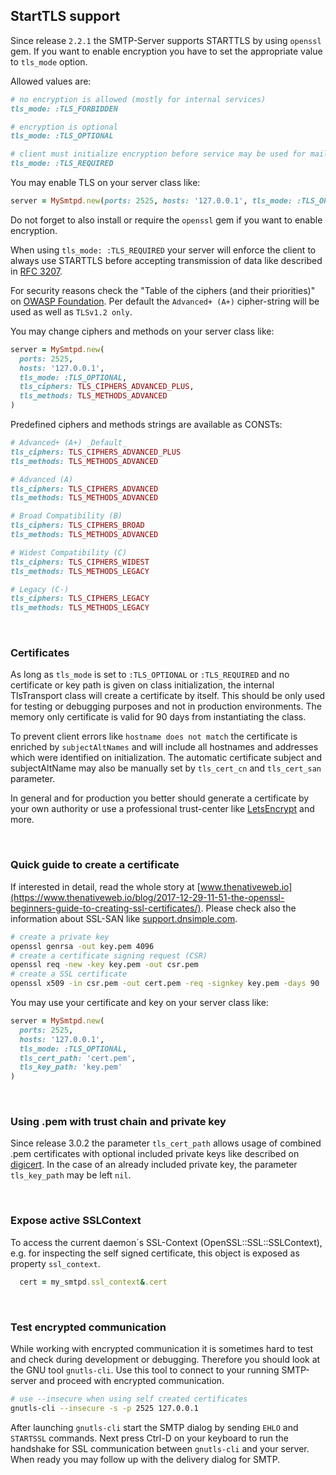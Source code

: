 ## StartTLS support

Since release `2.2.1` the SMTP-Server supports STARTTLS by using `openssl` gem.
If you want to enable encryption you have to set the appropriate value to `tls_mode` option.

Allowed values are:

```rb
# no encryption is allowed (mostly for internal services)
tls_mode: :TLS_FORBIDDEN

# encryption is optional
tls_mode: :TLS_OPTIONAL

# client must initialize encryption before service may be used for mail exchange
tls_mode: :TLS_REQUIRED
```

You may enable TLS on your server class like:

```rb
server = MySmtpd.new(ports: 2525, hosts: '127.0.0.1', tls_mode: :TLS_OPTIONAL)
```

Do not forget to also install or require the `openssl` gem if you want to enable encryption.

When using `tls_mode: :TLS_REQUIRED` your server will enforce the client to always use STARTTLS before accepting transmission of data like described in [RFC 3207](https://tools.ietf.org/html/rfc3207).

For security reasons check the "Table of the ciphers (and their priorities)" on [OWASP Foundation](https://www.owasp.org/index.php/TLS_Cipher_String_Cheat_Sheet). Per default the `Advanced+ (A+)` cipher-string will be used as well as `TLSv1.2 only`.

You may change ciphers and methods on your server class like:

```rb
server = MySmtpd.new(
  ports: 2525,
  hosts: '127.0.0.1',
  tls_mode: :TLS_OPTIONAL,
  tls_ciphers: TLS_CIPHERS_ADVANCED_PLUS,
  tls_methods: TLS_METHODS_ADVANCED
)
```

Predefined ciphers and methods strings are available as CONSTs:

```rb
# Advanced+ (A+) _Default_
tls_ciphers: TLS_CIPHERS_ADVANCED_PLUS
tls_methods: TLS_METHODS_ADVANCED

# Advanced (A)
tls_ciphers: TLS_CIPHERS_ADVANCED
tls_methods: TLS_METHODS_ADVANCED

# Broad Compatibility (B)
tls_ciphers: TLS_CIPHERS_BROAD
tls_methods: TLS_METHODS_ADVANCED

# Widest Compatibility (C)
tls_ciphers: TLS_CIPHERS_WIDEST
tls_methods: TLS_METHODS_LEGACY

# Legacy (C-)
tls_ciphers: TLS_CIPHERS_LEGACY
tls_methods: TLS_METHODS_LEGACY
```

<br>

### Certificates

As long as `tls_mode` is set to `:TLS_OPTIONAL` or `:TLS_REQUIRED` and no certificate or key path is given on class initialization, the internal TlsTransport class will create a certificate by itself. This should be only used for testing or debugging purposes and not in production environments. The memory only certificate is valid for 90 days from instantiating the class.

To prevent client errors like `hostname does not match` the certificate is enriched by `subjectAltNames` and will include all hostnames and addresses which were identified on initialization. The automatic certificate subject and subjectAltName may also be manually set by `tls_cert_cn` and `tls_cert_san` parameter.

In general and for production you better should generate a certificate by your own authority or use a professional trust-center like [LetsEncrypt](https://letsencrypt.org/) and more.

<br>

### Quick guide to create a certificate

If interested in detail, read the whole story at [www.thenativeweb.io](https://www.thenativeweb.io/blog/2017-12-29-11-51-the-openssl-beginners-guide-to-creating-ssl-certificates/). Please check also the information about SSL-SAN like [support.dnsimple.com](https://support.dnsimple.com/articles/what-is-ssl-san/).

```bash
# create a private key
openssl genrsa -out key.pem 4096
# create a certificate signing request (CSR)
openssl req -new -key key.pem -out csr.pem
# create a SSL certificate
openssl x509 -in csr.pem -out cert.pem -req -signkey key.pem -days 90
```

You may use your certificate and key on your server class like:

```rb
server = MySmtpd.new(
  ports: 2525,
  hosts: '127.0.0.1',
  tls_mode: :TLS_OPTIONAL,
  tls_cert_path: 'cert.pem',
  tls_key_path: 'key.pem'
)
```

<br>

### Using .pem with trust chain and private key

Since release 3.0.2 the parameter `tls_cert_path` allows usage of combined .pem certificates with optional included private keys like described on [digicert](https://www.digicert.com/kb/ssl-support/pem-ssl-creation.htm). In the case of an already included private key, the parameter `tls_key_path` may be left `nil`.

<br>

### Expose active SSLContext

To access the current daemon´s SSL-Context (OpenSSL::SSL::SSLContext), e.g. for inspecting the self signed certificate, this object is exposed as property `ssl_context`.

```ruby
  cert = my_smtpd.ssl_context&.cert
```

<br>

### Test encrypted communication

While working with encrypted communication it is sometimes hard to test and check during development or debugging. Therefore you should look at the GNU tool `gnutls-cli`. Use this tool to connect to your running SMTP-server and proceed with encrypted communication.

```bash
# use --insecure when using self created certificates
gnutls-cli --insecure -s -p 2525 127.0.0.1
```

After launching `gnutls-cli` start the SMTP dialog by sending `EHLO` and `STARTSSL` commands. Next press Ctrl-D on your keyboard to run the handshake for SSL communication between `gnutls-cli` and your server. When ready you may follow up with the delivery dialog for SMTP.

<br>
